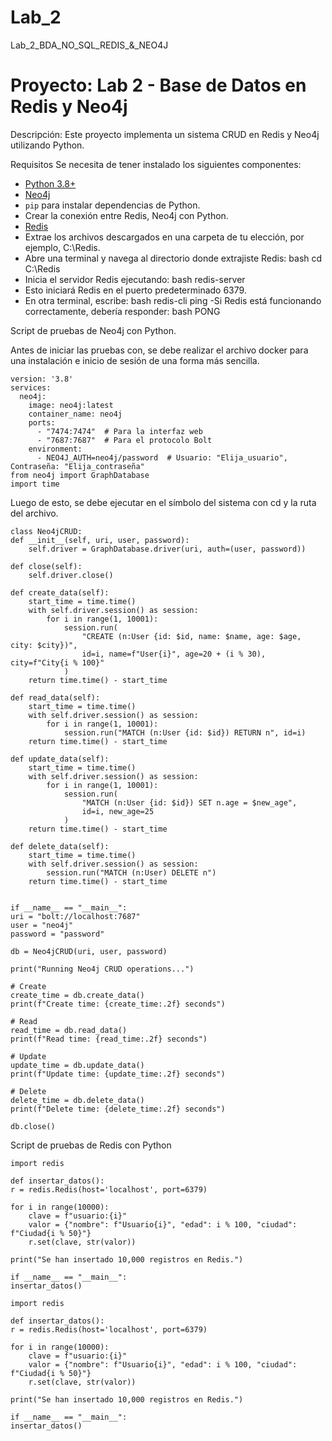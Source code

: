 # Lab_2
Lab_2_BDA_NO_SQL_REDIS_&amp;_NEO4J

# Proyecto: Lab 2 - Base de Datos en Redis y Neo4j

Descripción:
Este proyecto implementa un sistema CRUD en Redis y Neo4j utilizando Python. 


Requisitos
Se necesita de tener instalado los siguientes componentes:

- [Python 3.8+](https://www.python.org/downloads/)
- [Neo4j](https://neo4j.com/)
- `pip` para instalar dependencias de Python.
- Crear la conexión entre Redis, Neo4j con Python.
- [Redis](https://redis.io/es/)
- Extrae los archivos descargados en una carpeta de tu elección, por ejemplo, C:\Redis.
- Abre una terminal y navega al directorio donde extrajiste Redis:
  bash
  cd C:\Redis  
- Inicia el servidor Redis ejecutando:
  bash
  redis-server    
- Esto iniciará Redis en el puerto predeterminado 6379.
- En otra terminal, escribe:
  bash
  redis-cli ping
-Si Redis está funcionando correctamente, debería responder:
  bash
  PONG


Script de pruebas de Neo4j con Python.

Antes de iniciar las pruebas con, se debe realizar el archivo docker para una instalación e inicio de sesión de una forma más sencilla.

    version: '3.8'
    services:
      neo4j:
        image: neo4j:latest
        container_name: neo4j
        ports:
          - "7474:7474"  # Para la interfaz web
          - "7687:7687"  # Para el protocolo Bolt
        environment:
          - NEO4J_AUTH=neo4j/password  # Usuario: "Elija_usuario", Contraseña: "Elija_contraseña"
    from neo4j import GraphDatabase
    import time
Luego de esto, se debe ejecutar en el símbolo del sistema con cd y la ruta del archivo.

    class Neo4jCRUD:
    def __init__(self, uri, user, password):
        self.driver = GraphDatabase.driver(uri, auth=(user, password))

    def close(self):
        self.driver.close()

    def create_data(self):
        start_time = time.time()
        with self.driver.session() as session:
            for i in range(1, 10001):
                session.run(
                    "CREATE (n:User {id: $id, name: $name, age: $age, city: $city})",
                    id=i, name=f"User{i}", age=20 + (i % 30), city=f"City{i % 100}"
                )
        return time.time() - start_time

    def read_data(self):
        start_time = time.time()
        with self.driver.session() as session:
            for i in range(1, 10001):
                session.run("MATCH (n:User {id: $id}) RETURN n", id=i)
        return time.time() - start_time

    def update_data(self):
        start_time = time.time()
        with self.driver.session() as session:
            for i in range(1, 10001):
                session.run(
                    "MATCH (n:User {id: $id}) SET n.age = $new_age",
                    id=i, new_age=25
                )
        return time.time() - start_time

    def delete_data(self):
        start_time = time.time()
        with self.driver.session() as session:
            session.run("MATCH (n:User) DELETE n")
        return time.time() - start_time


    if __name__ == "__main__":
    uri = "bolt://localhost:7687"
    user = "neo4j"
    password = "password"

    db = Neo4jCRUD(uri, user, password)

    print("Running Neo4j CRUD operations...")

    # Create
    create_time = db.create_data()
    print(f"Create time: {create_time:.2f} seconds")

    # Read
    read_time = db.read_data()
    print(f"Read time: {read_time:.2f} seconds")

    # Update
    update_time = db.update_data()
    print(f"Update time: {update_time:.2f} seconds")

    # Delete
    delete_time = db.delete_data()
    print(f"Delete time: {delete_time:.2f} seconds")

    db.close()

Script de pruebas de Redis con Python

    import redis

    def insertar_datos():
    r = redis.Redis(host='localhost', port=6379)

    for i in range(10000):
        clave = f"usuario:{i}"
        valor = {"nombre": f"Usuario{i}", "edad": i % 100, "ciudad": f"Ciudad{i % 50}"}
        r.set(clave, str(valor))

    print("Se han insertado 10,000 registros en Redis.")

    if __name__ == "__main__":
    insertar_datos()

    import redis

    def insertar_datos():
    r = redis.Redis(host='localhost', port=6379)

    for i in range(10000):
        clave = f"usuario:{i}"
        valor = {"nombre": f"Usuario{i}", "edad": i % 100, "ciudad": f"Ciudad{i % 50}"}
        r.set(clave, str(valor))

    print("Se han insertado 10,000 registros en Redis.")

    if __name__ == "__main__":
    insertar_datos()




